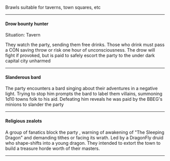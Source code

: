 Brawls suitable for taverns, town squares, etc

---

#### Drow bounty hunter

Situation: Tavern

They watch the party, sending them free drinks. Those who drink must pass a CON saving throw or risk one hour of unconsciousness. The drow will fight if provoked, but is paid to safely escort the party to the under dark capital city unharmed

---

#### Slanderous bard

The party encounters a bard singing about their adventures in a negative light. Trying to stop him prompts the bard to label them villains, summoning 1d10 towns folk to his aid. Defeating him reveals he was paid by the BBEG's minions to slander the party

---

#### Religious zealots

A group of fanatics block the party , warning of awakening of "The Sleeping Dragon" and demanding tithes or facing its wrath. Led by a DragonFly druid who shape-shifts into a young dragon. They intended to extort the town to build a treasure horde worth of their masters.

---


